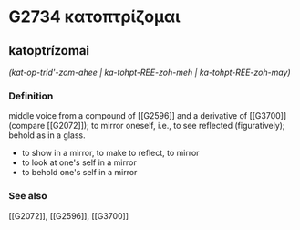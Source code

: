 # G2734 κατοπτρίζομαι

## katoptrízomai

_(kat-op-trid'-zom-ahee | ka-tohpt-REE-zoh-meh | ka-tohpt-REE-zoh-may)_

### Definition

middle voice from a compound of [[G2596]] and a derivative of [[G3700]] (compare [[G2072]]); to mirror oneself, i.e., to see reflected (figuratively); behold as in a glass.

- to show in a mirror, to make to reflect, to mirror
- to look at one's self in a mirror
- to behold one's self in a mirror

### See also

[[G2072]], [[G2596]], [[G3700]]

